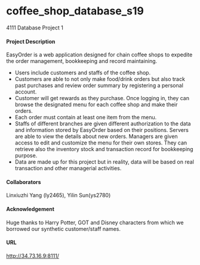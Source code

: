 # coffee_shop_database_s19
4111 Database Project 1

#### Project Description
EasyOrder is a web application designed for chain coffee shops to expedite the order management, bookkeeping and record maintaining. 
- Users include customers and staffs of the coffee shop. 
- Customers are able to not only make food/drink orders but also track past purchases and review order summary by registering a personal account. 
- Customer will get rewards as they purchase. Once logging in, they can browse the designated menu for each coffee shop and make their orders. 
- Each order must contain at least one item from the menu. 
- Staffs of different branches are given different authorization to the data and information stored by EasyOrder based on their positions. Servers are able to view the details about new orders. Managers are given access to edit and customize the menu for their own stores. They can retrieve also the inventory stock and transaction record for bookkeeping purpose. 
- Data are made up for this project but in reality, data will be based on real transaction and other managerial activities.

#### Collaborators
Linxiuzhi Yang (ly2465), Yilin Sun(ys2780)

#### Acknowledgement
Huge thanks to Harry Potter, GOT and Disney characters from which we borrowed our synthetic customer/staff names.

#### URL 
http://34.73.16.9:8111/

